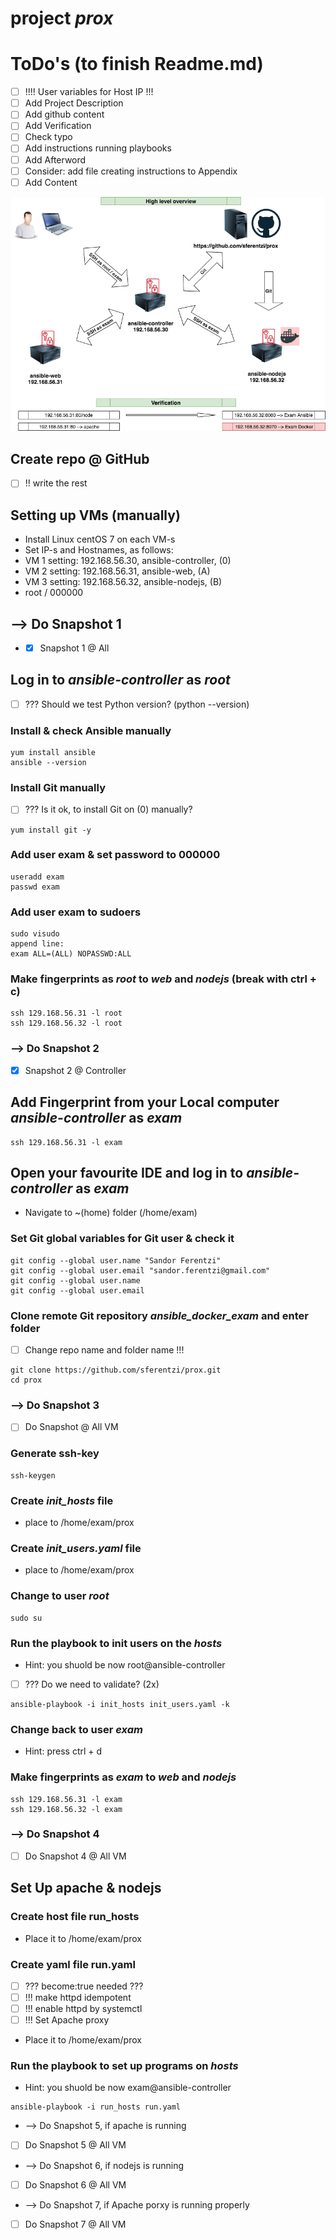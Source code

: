 # project *prox*


# ToDo's (to finish Readme.md)
- [ ] !!!! User variables for Host IP !!!
- [ ] Add Project Description
- [ ] Add github content
- [ ] Add Verification
- [ ] Check typo
- [ ] Add instructions running playbooks
- [ ] Add Afterword
- [ ] Consider: add file creating instructions to Appendix
- [ ] Add Content

![Sys Overview](prox_overview.png "Sys Overview")

## Create repo @ GitHub
- [ ] !! write the rest

## Setting up VMs (manually)
- Install Linux centOS 7 on each VM-s
- Set IP-s and Hostnames, as follows:
 - VM 1 setting: 192.168.56.30, ansible-controller, (0)
 - VM 2 setting: 192.168.56.31, ansible-web, (A)
 - VM 3 setting: 192.168.56.32, ansible-nodejs, (B)
 - root / 000000

 ## --> Do Snapshot 1
 - - [x] Snapshot 1 @ All

## Log in to *ansible-controller* as *root*
- [ ] ??? Should we test Python version? (python --version)
### Install & check Ansible manually
~~~
yum install ansible
ansible --version
~~~

### Install Git manually
- [ ] ??? Is it ok, to install Git on (0) manually?
~~~
yum install git -y
~~~

### Add user exam & set password to 000000
~~~
useradd exam
passwd exam
~~~

### Add user exam to sudoers
~~~
sudo visudo
append line: 
exam ALL=(ALL) NOPASSWD:ALL
~~~

### Make fingerprints as *root* to *web* and *nodejs* (break with ctrl + c)
~~~
ssh 129.168.56.31 -l root
ssh 129.168.56.32 -l root 
~~~

### --> Do Snapshot 2
- [x] Snapshot 2 @ Controller

## Add Fingerprint from your Local computer *ansible-controller* as *exam*
~~~
ssh 129.168.56.31 -l exam
~~~

## Open your favourite IDE and log in to *ansible-controller* as *exam*
- Navigate to ~(home) folder (/home/exam)

### Set Git global variables for Git user & check it
~~~
git config --global user.name "Sandor Ferentzi"
git config --global user.email "sandor.ferentzi@gmail.com"
git config --global user.name
git config --global user.email
~~~

### Clone remote Git repository *ansible_docker_exam* and enter folder
- [ ] Change repo name and folder name !!!
~~~
git clone https://github.com/sferentzi/prox.git
cd prox
~~~

### --> Do Snapshot 3
- [ ] Do Snapshot @ All VM

### Generate ssh-key
~~~
ssh-keygen
~~~

### Create *init_hosts* file
- place to /home/exam/prox

### Create *init_users.yaml* file
- place to /home/exam/prox

### Change to user *root*
~~~
sudo su
~~~

### Run the playbook to init users on the *hosts*
- Hint: you shuold be now root@ansible-controller
- [ ] ??? Do we need to validate? (2x)
~~~
ansible-playbook -i init_hosts init_users.yaml -k
~~~

### Change back to user *exam*
- Hint: press ctrl + d

### Make fingerprints as *exam* to *web* and *nodejs*
~~~
ssh 129.168.56.31 -l exam
ssh 129.168.56.32 -l exam 
~~~

### --> Do Snapshot 4
- [ ] Do Snapshot 4 @ All VM

## Set Up apache & nodejs

### Create host file run_hosts
- Place it to /home/exam/prox

### Create yaml file run.yaml
- [ ] ??? become:true needed ???
- [ ] !!! make httpd idempotent
- [ ] !!! enable httpd by systemctl
- [ ] !!! Set Apache proxy
- Place it to /home/exam/prox

### Run the playbook to set up programs on *hosts*
- Hint: you shuold be now exam@ansible-controller
~~~
ansible-playbook -i run_hosts run.yaml
~~~

- --> Do Snapshot 5, if apache is running
- [ ] Do Snapshot 5 @ All VM
- --> Do Snapshot 6, if nodejs is running
- [ ] Do Snapshot 6 @ All VM
- --> Do Snapshot 7, if Apache porxy is running properly
- [ ] Do Snapshot 7 @ All VM
